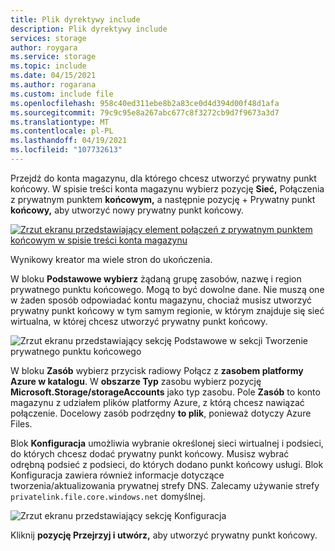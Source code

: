 ```yaml
---
title: Plik dyrektywy include
description: Plik dyrektywy include
services: storage
author: roygara
ms.service: storage
ms.topic: include
ms.date: 04/15/2021
ms.author: rogarana
ms.custom: include file
ms.openlocfilehash: 958c40ed311ebe8b2a83ce0d4d394d00f48d1afa
ms.sourcegitcommit: 79c9c95e8a267abc677c8f3272cb9d7f9673a3d7
ms.translationtype: MT
ms.contentlocale: pl-PL
ms.lasthandoff: 04/19/2021
ms.locfileid: "107732613"
---
```

Przejdź do konta magazynu, dla którego chcesz utworzyć prywatny punkt końcowy. W spisie treści konta magazynu wybierz pozycję **Sieć,** Połączenia z prywatnym punktem **końcowym,** a następnie pozycję + Prywatny punkt **końcowy,** aby utworzyć nowy prywatny punkt końcowy. 

[![Zrzut ekranu przedstawiający element połączeń z prywatnym punktem końcowym w spisie treści konta magazynu](media/storage-files-networking-endpoints-private-portal/create-private-endpoint-0.png)](media/storage-files-networking-endpoints-private-portal/create-private-endpoint-0.png#lightbox)

Wynikowy kreator ma wiele stron do ukończenia.

W bloku **Podstawowe wybierz** żądaną grupę zasobów, nazwę i region prywatnego punktu końcowego. Mogą to być dowolne dane. Nie muszą one w żaden sposób odpowiadać kontu magazynu, chociaż musisz utworzyć prywatny punkt końcowy w tym samym regionie, w którym znajduje się sieć wirtualna, w której chcesz utworzyć prywatny punkt końcowy.

![Zrzut ekranu przedstawiający sekcję Podstawowe w sekcji Tworzenie prywatnego punktu końcowego](media/storage-files-networking-endpoints-private-portal/create-private-endpoint-1.png)

W bloku **Zasób** wybierz przycisk radiowy Połącz z **zasobem platformy Azure w katalogu**. W **obszarze Typ** zasobu wybierz pozycję **Microsoft.Storage/storageAccounts** jako typ zasobu. Pole **Zasób** to konto magazynu z udziałem plików platformy Azure, z którą chcesz nawiązać połączenie. Docelowy zasób podrzędny **to plik**, ponieważ dotyczy Azure Files.

Blok **Konfiguracja** umożliwia wybranie określonej sieci wirtualnej i podsieci, do których chcesz dodać prywatny punkt końcowy. Musisz wybrać odrębną podsieć z podsieci, do których dodano punkt końcowy usługi. Blok Konfiguracja zawiera również informacje dotyczące tworzenia/aktualizowania prywatnej strefy DNS. Zalecamy używanie strefy `privatelink.file.core.windows.net` domyślnej.

![Zrzut ekranu przedstawiający sekcję Konfiguracja](media/storage-files-networking-endpoints-private-portal/create-private-endpoint-2.png)

Kliknij **pozycję Przejrzyj i utwórz,** aby utworzyć prywatny punkt końcowy. 
